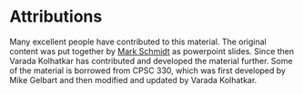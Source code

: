 # Attributions 

Many excellent people have contributed to this material. The original content was put together by [Mark Schmidt](https://www.cs.ubc.ca/~schmidtm/) as powerpoint slides. Since then Varada Kolhatkar has contributed and developed the material further. Some of the material is borrowed from CPSC 330, which was first developed by Mike Gelbart and then modified and updated by Varada Kolhatkar. 
